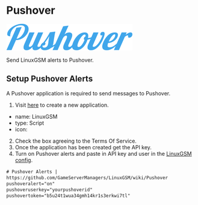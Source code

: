 # Pushover

![](../.gitbook/assets/pushover_logo.png)

Send LinuxGSM alerts to Pushover.

## Setup Pushover Alerts

A Pushover application is required to send messages to Pushover.
1. Visit [here](https://pushover.net/apps/build) to create a new application.

* name: LinuxGSM
* type: Script
* icon:
2. Check the box agreeing to the Terms Of Service.
3. Once the application has been created get the API key.
4. Turn on Pushover alerts and paste in API key and user in the [LinuxGSM config](../configuration/linuxgsm-config.md).

  ```text
  # Pushover Alerts | https://github.com/GameServerManagers/LinuxGSM/wiki/Pushover
  pushoveralert="on"
  pushoveruserkey="yourpushoverid"
  pushovertoken="b5u24t1wua34gmh14kr1s3erkwi7tl"
  ```
